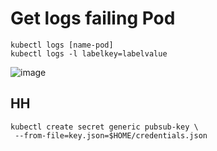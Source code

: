 # Get logs failing Pod
```
kubectl logs [name-pod]
kubectl logs -l labelkey=labelvalue
```

![image](https://user-images.githubusercontent.com/40435982/145139995-8eaa4a16-3a55-45ff-9c97-f57a295bf5fe.png)

## HH
```
kubectl create secret generic pubsub-key \
 --from-file=key.json=$HOME/credentials.json
```
